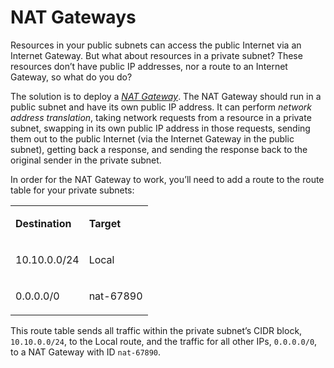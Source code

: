 # NAT Gateways

Resources in your public subnets can access the public Internet via an Internet Gateway. But what about resources in a
private subnet? These resources don’t have public IP addresses, nor a route to an Internet Gateway, so what do you do?

The solution is to deploy a _[NAT Gateway](https://docs.aws.amazon.com/vpc/latest/userguide/vpc-nat-gateway.html)_. The
NAT Gateway should run in a public subnet and have its own public IP address. It can perform _network address
translation_, taking network requests from a resource in a private subnet, swapping in its own public IP address in
those requests, sending them out to the public Internet (via the Internet Gateway in the public subnet), getting back
a response, and sending the response back to the original sender in the private subnet.

In order for the NAT Gateway to work, you’ll need to add a route to the route table for your private subnets:

<table>
<colgroup>
<col />
<col />
</colgroup>
<tbody>
<tr className="odd">
<td><p><b>Destination</b></p></td>
<td><p><b>Target</b></p></td>
</tr>
<tr className="even">
<td><p>10.10.0.0/24</p></td>
<td><p>Local</p></td>
</tr>
<tr className="odd">
<td><p>0.0.0.0/0</p></td>
<td><p>nat-67890</p></td>
</tr>
</tbody>
</table>

This route table sends all traffic within the private subnet’s CIDR block, `10.10.0.0/24`, to the Local route, and
the traffic for all other IPs, `0.0.0.0/0`, to a NAT Gateway with ID `nat-67890`.


<!-- ##DOCS-SOURCER-START
{"sourcePlugin":"Local File Copier","hash":"15d7ee1da61bdf479f662a44cee6c79a"}
##DOCS-SOURCER-END -->
